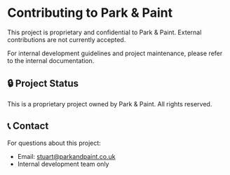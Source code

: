 # Contributing to Park & Paint

This project is proprietary and confidential to Park & Paint. External contributions are not currently accepted.

For internal development guidelines and project maintenance, please refer to the internal documentation.

## 🔒 Project Status

This is a proprietary project owned by Park & Paint. All rights reserved.

## 📞 Contact

For questions about this project:
- Email: stuart@parkandpaint.co.uk
- Internal development team only

